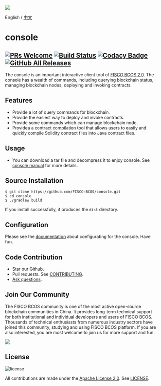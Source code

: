 ![](https://github.com/FISCO-BCOS/FISCO-BCOS/raw/master/docs/images/FISCO_BCOS_Logo.svg?sanitize=true)

English / [中文](doc/README_CN.md)

# console
[![PRs Welcome](https://img.shields.io/badge/PRs-welcome-brightgreen.svg?style=flat-square)](http://makeapullrequest.com)
[![Build Status](https://travis-ci.org/FISCO-BCOS/console.svg?branch=master)](https://travis-ci.org/FISCO-BCOS/console)
[![Codacy Badge](https://api.codacy.com/project/badge/Grade/a2a6c2eb499e42739d066ff775d1b288)](https://www.codacy.com/app/fisco/console?utm_source=github.com&amp;utm_medium=referral&amp;utm_content=FISCO-BCOS/console&amp;utm_campaign=Badge_Grade)
[![GitHub All Releases](https://img.shields.io/github/downloads/FISCO-BCOS/console/total.svg)](https://github.com/FISCO-BCOS/console)
---

The console is an important interactive client tool of [FISCO BCOS 2.0](https://fisco-bcos-documentation.readthedocs.io/en/latest/). The console has a wealth of commands, including querying blockchain status, managing blockchain nodes, deploying and invoking contracts. 

## Features

- Provide a lot of query commands for blockchain.
- Provide the easiest way to deploy and invoke contracts. 
- Provide some commands which can manage blockchain node.
- Providea a contract compilation tool that allows users to easily and quickly compile Solidity contract files into Java contract files.

## Usage

- You can download a tar file and decompress it to enjoy console. See [console manual](https://fisco-bcos-documentation.readthedocs.io/en/latest/docs/manual/console.html) for more details.

## Source Installation
```
$ git clone https://github.com/FISCO-BCOS/console.git
$ cd console
$ ./gradlew build
```
If you install successfully, it produces the `dist` directory.

## Configuration
Please see the [documentation](https://fisco-bcos-documentation.readthedocs.io/en/latest/docs/manual/console.html#id11) about configurating for the console. Have fun.

## Code Contribution
- Star our Github.
- Pull requests. See [CONTRIBUTING](CONTRIBUTING.md).
- [Ask questions](https://github.com/FISCO-BCOS/console/issues).


## Join Our Community

The FISCO BCOS community is one of the most active open-source blockchain communities in China. It provides long-term technical support for both institutional and individual developers and users of FISCO BCOS. Thousands of technical enthusiasts from numerous industry sectors have joined this community, studying and using FISCO BCOS platform. If you are also interested, you are most welcome to join us for more support and fun.

![](https://media.githubusercontent.com/media/FISCO-BCOS/LargeFiles/master/images/QR_image_en.png)

## License
![license](https://img.shields.io/badge/license-Apache%20v2-blue.svg)



All contributions are made under the [Apache License 2.0](http://www.apache.org/licenses/). See [LICENSE](LICENSE).
